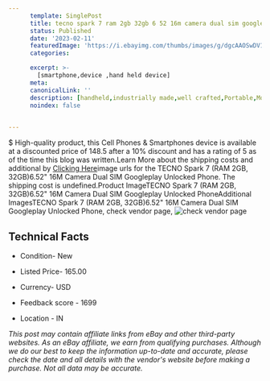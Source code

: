 ```yaml
---
      template: SinglePost
      title: tecno spark 7 ram 2gb 32gb 6 52 16m camera dual sim googleplay unlocked phone
      status: Published
      date: '2023-02-11'
      featuredImage: 'https://i.ebayimg.com/thumbs/images/g/dgcAAOSwDV1gftPw/s-l225.jpg'
      categories: 

      excerpt: >-
        [smartphone,device ,hand held device]
      meta:
      canonicalLink: ''
      description: [handheld,industrially made,well crafted,Portable,Mobile,Compact,Convenient,Lightweight,Maneuverable,Man-portable,Miniature,Carriable,Hand-held,Light,Holdable,Transportable,Mobile device,Pocket-sized,On-the-go,Wireless,Cordless,Compact size,Convenient size, smartphone,device ,hand held device]
      noindex: false

        
---
```

$
    High-quality product, this Cell Phones & Smartphones device is available at a discounted price of 148.5 after a 10% discount and has a rating of 5 as of the time this blog was written.Learn More about the shipping costs and additional by [Clicking Here](https://www.ebay.com/itm/174741924840?hash=item28af6e2be8%3Ag%3AdgcAAOSwDV1gftPw&mkevt=1&mkcid=1&mkrid=711-53200-19255-0&campid=%253CePNCampaignId%253E&customid=%253CreferenceId%253E&toolid=10049)image urls for the TECNO Spark 7 (RAM 2GB, 32GB)6.52" 16M Camera Dual SIM Googleplay Unlocked Phone. The shipping cost is undefined.Product ImageTECNO Spark 7 (RAM 2GB, 32GB)6.52" 16M Camera Dual SIM Googleplay Unlocked PhoneAdditional ImagesTECNO Spark 7 (RAM 2GB, 32GB)6.52" 16M Camera Dual SIM Googleplay Unlocked Phone, check vendor page, ![check vendor page](https://origin-galleryplus.ebayimg.com/ws/web/174741924840_2_0_1/225x225.jpg,https://origin-galleryplus.ebayimg.com/ws/web/174741924840_3_0_1/225x225.jpg,https://origin-galleryplus.ebayimg.com/ws/web/174741924840_4_0_1/225x225.jpg,https://origin-galleryplus.ebayimg.com/ws/web/174741924840_5_0_1/225x225.jpg,https://origin-galleryplus.ebayimg.com/ws/web/174741924840_6_0_1/225x225.jpg,https://origin-galleryplus.ebayimg.com/ws/web/174741924840_7_0_1/225x225.jpg,https://origin-galleryplus.ebayimg.com/ws/web/174741924840_8_0_1/225x225.jpg,https://origin-galleryplus.ebayimg.com/ws/web/174741924840_9_0_1/225x225.jpg,https://origin-galleryplus.ebayimg.com/ws/web/174741924840_10_0_1/225x225.jpg,https://origin-galleryplus.ebayimg.com/ws/web/174741924840_11_0_1/225x225.jpg,https://origin-galleryplus.ebayimg.com/ws/web/174741924840_12_0_1/225x225.jpg)
    
    

 ## Technical Facts 



     
      

 - Condition- New 


      

 - Listed Price- 165.00 


      

 - Currency- USD 


      

 - Feedback score - 1699 


      

 - Location - IN 


      
      

 *_This post may contain affiliate links from eBay and other third-party websites. As an eBay affiliate, we earn from qualifying purchases. Although we do our best to keep the information up-to-date and accurate, please check the date and all details with the vendor's website before making a purchase. Not all data may be accurate._*



    
    
    
    
    